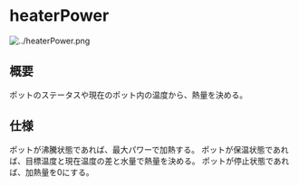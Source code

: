 # heaterPower

![../heaterPower.png](heaterPower.png)

## 概要

ポットのステータスや現在のポット内の温度から、熱量を決める。

## 仕様

ポットが沸騰状態であれば、最大パワーで加熱する。
ポットが保温状態であれば、目標温度と現在温度の差と水量で熱量を決める。
ポットが停止状態であれば、加熱量を0にする。
